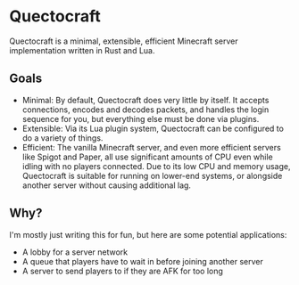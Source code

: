 # Quectocraft

Quectocraft is a minimal, extensible, efficient Minecraft server implementation written in Rust and Lua.

## Goals

- Minimal: By default, Quectocraft does very little by itself. It accepts connections, encodes and decodes packets, and handles the login sequence for you, but everything else must be done via plugins.
- Extensible: Via its Lua plugin system, Quectocraft can be configured to do a variety of things.
- Efficient: The vanilla Minecraft server, and even more efficient servers like Spigot and Paper, all use significant amounts of CPU even while idling with no players connected. Due to its low CPU and memory usage, Quectocraft is suitable for running on lower-end systems, or alongside another server without causing additional lag.

## Why?

I'm mostly just writing this for fun, but here are some potential applications:
- A lobby for a server network
- A queue that players have to wait in before joining another server
- A server to send players to if they are AFK for too long
